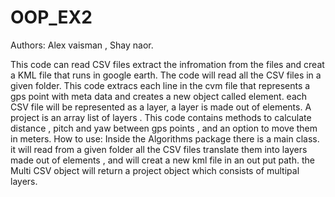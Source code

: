 # OOP_EX2

Authors: Alex vaisman , Shay naor.

This code can read CSV files extract the infromation from the files and creat a KML file
that runs in google earth.
The code will read all the CSV files in a given folder.
This code extracs each line in the cvm file that represents a gps point with meta data and creates a new object called element.
each CSV file will be represented as a layer, a layer is made out of elements.
A project is an array list of layers .
This code contains methods to calculate distance , pitch and yaw between gps points , and an option to move them in meters.
How to use:
Inside the Algorithms package there is a main class.
it will read from a given folder all the CSV files translate them into layers made out of elements , and will creat a new kml file in an out put path.
the Multi CSV object will return a project object which consists of multipal layers.
